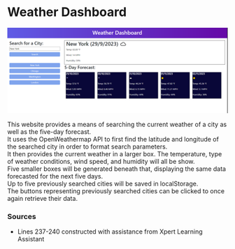 # Weather Dashboard

![Screenshot of the website page](./assets/screenshot.jpg)

This website provides a means of searching the current weather of a city as well as the five-day forecast.
<br>It uses the OpenWeathermap API to first find the latitude and longitude of the searched city in order to format search parameters.
<br>It then provides the current weather in a larger box. The temperature, type of weather conditions, wind speed, and humidity will all be show.
<br>Five smaller boxes will be generated beneath that, displaying the same data forecasted for the next five days.
<br>Up to five previously searched cities will be saved in localStorage.
<br>The buttons representing previously searched cities can be clicked to once again retrieve their data.

### Sources
- Lines 237-240 constructed with assistance from Xpert Learning Assistant